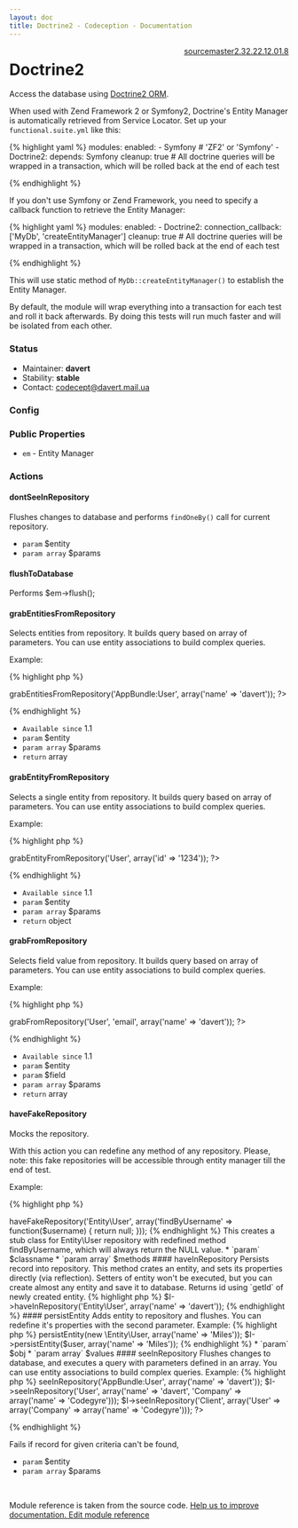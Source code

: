 ```yaml
---
layout: doc
title: Doctrine2 - Codeception - Documentation
---
```




<div class="btn-group" role="group" style="float: right" aria-label="..."><a class="btn btn-default" href="https://github.com/Codeception/Codeception/blob/2.4/src/Codeception/Module/Doctrine2.php">source</a><a class="btn btn-default" href="https://github.com/Codeception/Codeception/blob/master/docs/modules/Doctrine2.md">master</a><a class="btn btn-default" href="https://github.com/Codeception/Codeception/blob/2.3/docs/modules/Doctrine2.md">2.3</a><a class="btn btn-default" href="https://github.com/Codeception/Codeception/blob/2.2/docs/modules/Doctrine2.md">2.2</a><a class="btn btn-default" href="https://github.com/Codeception/Codeception/blob/2.1/docs/modules/Doctrine2.md">2.1</a><a class="btn btn-default" href="https://github.com/Codeception/Codeception/blob/2.0/docs/modules/Doctrine2.md">2.0</a><a class="btn btn-default" href="https://github.com/Codeception/Codeception/blob/1.8/docs/modules/Doctrine2.md">1.8</a></div>

# Doctrine2

Access the database using [Doctrine2 ORM](http://docs.doctrine-project.org/projects/doctrine-orm/en/latest/).

When used with Zend Framework 2 or Symfony2, Doctrine's Entity Manager is automatically retrieved from Service Locator.
Set up your `functional.suite.yml` like this:

{% highlight yaml %}
modules:
    enabled:
        - Symfony # 'ZF2' or 'Symfony'
        - Doctrine2:
            depends: Symfony
            cleanup: true # All doctrine queries will be wrapped in a transaction, which will be rolled back at the end of each test

{% endhighlight %}

If you don't use Symfony or Zend Framework, you need to specify a callback function to retrieve the Entity Manager:

{% highlight yaml %}
modules:
    enabled:
        - Doctrine2:
            connection_callback: ['MyDb', 'createEntityManager']
            cleanup: true # All doctrine queries will be wrapped in a transaction, which will be rolled back at the end of each test


{% endhighlight %}

This will use static method of `MyDb::createEntityManager()` to establish the Entity Manager.

By default, the module will wrap everything into a transaction for each test and roll it back afterwards. By doing this
tests will run much faster and will be isolated from each other.

### Status

* Maintainer: **davert**
* Stability: **stable**
* Contact: codecept@davert.mail.ua

### Config

### Public Properties

* `em` - Entity Manager

### Actions

#### dontSeeInRepository

Flushes changes to database and performs `findOneBy()` call for current repository.

 * `param` $entity
 * `param array` $params

#### flushToDatabase

Performs $em->flush();

#### grabEntitiesFromRepository

Selects entities from repository.
It builds query based on array of parameters.
You can use entity associations to build complex queries.

Example:

{% highlight php %}

<?php
$users = $I->grabEntitiesFromRepository('AppBundle:User', array('name' => 'davert'));
?>

{% endhighlight %}

 * `Available since` 1.1
 * `param` $entity
 * `param array` $params
 * `return` array

#### grabEntityFromRepository

Selects a single entity from repository.
It builds query based on array of parameters.
You can use entity associations to build complex queries.

Example:

{% highlight php %}

<?php
$user = $I->grabEntityFromRepository('User', array('id' => '1234'));
?>

{% endhighlight %}

 * `Available since` 1.1
 * `param` $entity
 * `param array` $params
 * `return` object

#### grabFromRepository

Selects field value from repository.
It builds query based on array of parameters.
You can use entity associations to build complex queries.

Example:

{% highlight php %}

<?php
$email = $I->grabFromRepository('User', 'email', array('name' => 'davert'));
?>

{% endhighlight %}

 * `Available since` 1.1
 * `param` $entity
 * `param` $field
 * `param array` $params
 * `return` array

#### haveFakeRepository

Mocks the repository.

With this action you can redefine any method of any repository.
Please, note: this fake repositories will be accessible through entity manager till the end of test.

Example:

{% highlight php %}

<?php

$I->haveFakeRepository('Entity\User', array('findByUsername' => function($username) {  return null; }));


{% endhighlight %}

This creates a stub class for Entity\User repository with redefined method findByUsername,
which will always return the NULL value.

 * `param` $classname
 * `param array` $methods

#### haveInRepository

Persists record into repository.
This method crates an entity, and sets its properties directly (via reflection).
Setters of entity won't be executed, but you can create almost any entity and save it to database.
Returns id using `getId` of newly created entity.

{% highlight php %}

$I->haveInRepository('Entity\User', array('name' => 'davert'));

{% endhighlight %}

#### persistEntity

Adds entity to repository and flushes. You can redefine it's properties with the second parameter.

Example:

{% highlight php %}

<?php
$I->persistEntity(new \Entity\User, array('name' => 'Miles'));
$I->persistEntity($user, array('name' => 'Miles'));

{% endhighlight %}

 * `param` $obj
 * `param array` $values

#### seeInRepository

Flushes changes to database, and executes a query with parameters defined in an array.
You can use entity associations to build complex queries.

Example:

{% highlight php %}

<?php
$I->seeInRepository('AppBundle:User', array('name' => 'davert'));
$I->seeInRepository('User', array('name' => 'davert', 'Company' => array('name' => 'Codegyre')));
$I->seeInRepository('Client', array('User' => array('Company' => array('name' => 'Codegyre')));
?>

{% endhighlight %}

Fails if record for given criteria can\'t be found,

 * `param` $entity
 * `param array` $params

<p>&nbsp;</p><div class="alert alert-warning">Module reference is taken from the source code. <a href="https://github.com/Codeception/Codeception/tree/2.3/src/Codeception/Module/Doctrine2.php">Help us to improve documentation. Edit module reference</a></div>
